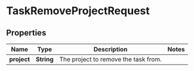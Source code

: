 # TaskRemoveProjectRequest

## Properties
Name | Type | Description | Notes
------------ | ------------- | ------------- | -------------
**project** | **String** | The project to remove the task from. | 
